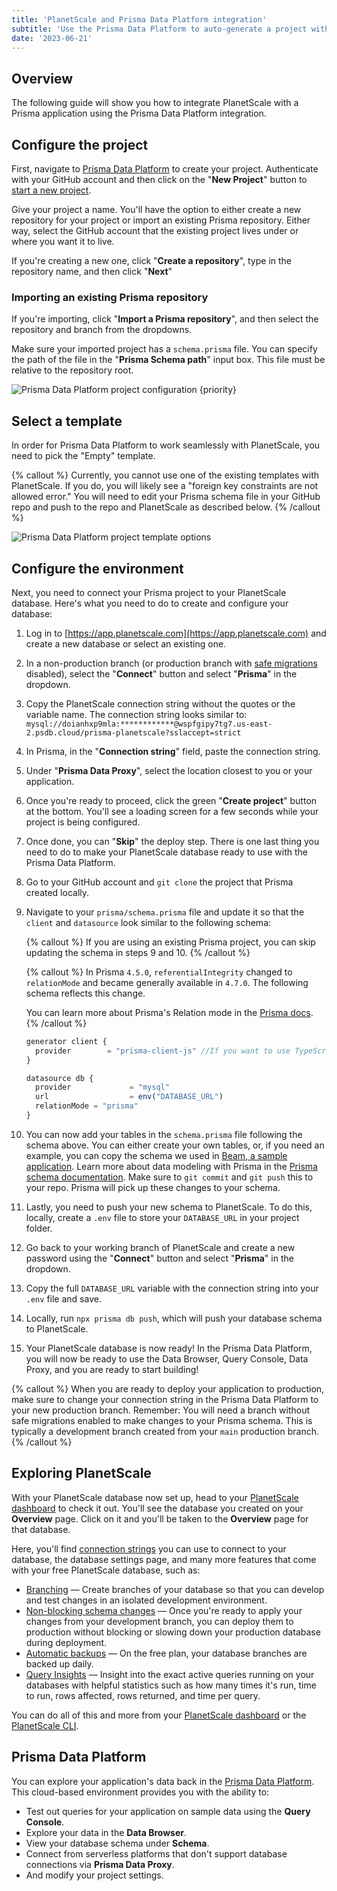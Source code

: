 ```yaml
---
title: 'PlanetScale and Prisma Data Platform integration'
subtitle: 'Use the Prisma Data Platform to auto-generate a project with Prisma and PlanetScale and deploy it to Vercel.'
date: '2023-06-21'
---
```


## Overview

The following guide will show you how to integrate PlanetScale with a Prisma application using the Prisma Data Platform integration.

## Configure the project

First, navigate to [Prisma Data Platform](https://cloud.prisma.io/projects/) to create your project. Authenticate with your GitHub account and then click on the "**New Project**" button to [start a new project](https://cloud.prisma.io/projects/create).

Give your project a name. You'll have the option to either create a new repository for your project or import an existing Prisma repository. Either way, select the GitHub account that the existing project lives under or where you want it to live.

If you're creating a new one, click "**Create a repository**", type in the repository name, and then click "**Next**"

### Importing an existing Prisma repository

If you're importing, click "**Import a Prisma repository**", and then select the repository and branch from the dropdowns.

Make sure your imported project has a `schema.prisma` file. You can specify the path of the file in the "**Prisma Schema path**" input box. This file must be relative to the repository root.

![Prisma Data Platform project configuration {priority}](/assets/docs/tutorials/prisma-data-platform-integration/project.png)

## Select a template

In order for Prisma Data Platform to work seamlessly with PlanetScale, you need to pick the "Empty" template.

{% callout %}
Currently, you cannot use one of the existing templates with PlanetScale. If you do, you will likely see a "foreign key constraints are not allowed error." You will need to edit your Prisma schema file in your GitHub repo and push to the repo and PlanetScale as described below.
{% /callout %}

![Prisma Data Platform project template options](/assets/docs/tutorials/prisma-data-platform-integration/templates.png)

## Configure the environment

Next, you need to connect your Prisma project to your PlanetScale database. Here's what you need to do to create and configure your database:

1. Log in to [https://app.planetscale.com](https://app.planetscale.com) and create a new database or select an existing one.
2. In a non-production branch (or production branch with [safe migrations](/docs/concepts/safe-migrations) disabled), select the "**Connect**" button and select "**Prisma**" in the dropdown.
3. Copy the PlanetScale connection string without the quotes or the variable name. The connection string looks similar to: `mysql://doianhxp9mla:************@wspfgipy7tg7.us-east-2.psdb.cloud/prisma-planetscale?sslaccept=strict`
4. In Prisma, in the "**Connection string**" field, paste the connection string.
5. Under "**Prisma Data Proxy**", select the location closest to you or your application.
6. Once you're ready to proceed, click the green "**Create project**" button at the bottom. You'll see a loading screen for a few seconds while your project is being configured.
7. Once done, you can "**Skip**" the deploy step. There is one last thing you need to do to make your PlanetScale database ready to use with the Prisma Data Platform.
8. Go to your GitHub account and `git clone` the project that Prisma created locally.
9. Navigate to your `prisma/schema.prisma` file and update it so that the `client` and `datasource` look similar to the following schema:

   {% callout %}
   If you are using an existing Prisma project, you can skip updating the schema in steps 9 and 10.
   {% /callout %}

   {% callout %}
   In Prisma `4.5.0`, `referentialIntegrity` changed to `relationMode` and became generally available in `4.7.0`. The following schema reflects this change.

   You can learn more about Prisma's Relation mode in the
   [Prisma docs](https://www.prisma.io/docs/concepts/components/prisma-schema/relations/relation-mode).
   {% /callout %}

   ```js
   generator client {
     provider        = "prisma-client-js" //If you want to use TypeScript, use "prisma-client-ts"
   }

   datasource db {
     provider             = "mysql"
     url                  = env("DATABASE_URL")
     relationMode = "prisma"
   }
   ```

10. You can now add your tables in the `schema.prisma` file following the schema above. You can either create your own tables, or, if you need an example, you can copy the schema we used in [Beam, a sample application](https://github.com/planetscale/beam/blob/main/prisma/schema.prisma). Learn more about data modeling with Prisma in the [Prisma schema documentation](https://www.prisma.io/docs/concepts/components/prisma-schema). Make sure to `git commit` and `git push` this to your repo. Prisma will pick up these changes to your schema.
11. Lastly, you need to push your new schema to PlanetScale. To do this, locally, create a `.env` file to store your `DATABASE_URL` in your project folder.
12. Go back to your working branch of PlanetScale and create a new password using the "**Connect**" button and select "**Prisma**" in the dropdown.
13. Copy the full `DATABASE_URL` variable with the connection string into your `.env` file and save.
14. Locally, run `npx prisma db push`, which will push your database schema to PlanetScale.
15. Your PlanetScale database is now ready! In the Prisma Data Platform, you will now be ready to use the Data Browser, Query Console, Data Proxy, and you are ready to start building!

{% callout %}
When you are ready to deploy your application to production, make sure to change your connection string in the Prisma Data Platform to your new production branch. Remember: You will need a branch without safe migrations enabled to make changes to your Prisma schema. This is typically a development branch created from your `main` production branch.
{% /callout %}

## Exploring PlanetScale

With your PlanetScale database now set up, head to your [PlanetScale dashboard](https://app.planetscale.com) to check it out. You'll see the database you created on your **Overview** page. Click on it and you'll be taken to the **Overview** page for that database.

Here, you'll find [connection strings](/docs/concepts/connection-strings) you can use to connect to your database, the database settings page, and many more features that come with your free PlanetScale database, such as:

- [Branching](/docs/concepts/branching) &mdash; Create branches of your database so that you can develop and test changes in an isolated development environment.
- [Non-blocking schema changes](/docs/concepts/nonblocking-schema-changes) &mdash; Once you're ready to apply your changes from your development branch, you can deploy them to production without blocking or slowing down your production database during deployment.
- [Automatic backups](/docs/concepts/back-up-and-restore) &mdash; On the free plan, your database branches are backed up daily.
- [Query Insights](/docs/concepts/query-insights) &mdash; Insight into the exact active queries running on your databases with helpful statistics such as how many times it's run, time to run, rows affected, rows returned, and time per query.

You can do all of this and more from your [PlanetScale dashboard](https://app.planetscale.com) or the [PlanetScale CLI](/features/cli).

## Prisma Data Platform

You can explore your application's data back in the [Prisma Data Platform](https://www.prisma.io/dataplatform). This cloud-based environment provides you with the ability to:

- Test out queries for your application on sample data using the **Query Console**.
- Explore your data in the **Data Browser**.
- View your database schema under **Schema**.
- Connect from serverless platforms that don't support database connections via **Prisma Data Proxy**.
- And modify your project settings.
